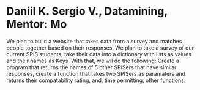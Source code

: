 # Daniil K. Sergio V., Datamining, Mentor: Mo

We plan to build a website that takes data from a survey and matches people together based on their responses. We plan to take a survey of our current SPIS students, take their data into a dictionary with lists as values and their names as Keys. With that, we wil do the following: Create a program that returns the names of 5 other SPISers that have similar responses, create a function that takes two SPISers as paramaters and returns their compatability rating, and, time permitting, other functions.
